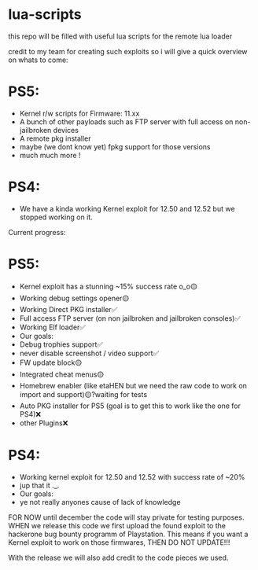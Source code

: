 # lua-scripts
this repo will be filled with useful lua scripts for the remote lua loader

credit to my team for creating such exploits so i will give a quick overview on whats to come:

# PS5:
  - Kernel r/w scripts for Firmware: 11.xx
  - A bunch of other payloads such as FTP server with full access on non-jailbroken devices
  - A remote pkg installer
  - maybe (we dont know yet) fpkg support for those versions
  - much much more !

# PS4:
  - We have a kinda working Kernel exploit for 12.50 and 12.52 but we stopped working on it.

Current progress:

# PS5:
  - Kernel exploit has a stunning ~15% success rate o_o🟡
  - Working debug settings opener🟡
  - Working Direct PKG installer✅
  - Full access FTP server (on non jailbroken and jailbroken consoles)✅
  - Working Elf loader✅
  - Our goals:
  - Debug trophies support✅
  - never disable screenshot / video support✅
  - FW update block🟡
  - Integrated cheat menus🟡
  - Homebrew enabler (like etaHEN but we need the raw code to work on import and support)🟡?waiting for tests
  - Auto PKG installer for PS5 (goal is to get this to work like the one for PS4)❌
  - other Plugins❌
    
# PS4:
  - Working kernel exploit for 12.50 and 12.52 with success rate of ~20%
  - jup that it ._.
  - Our goals:
  - ye not really anyones cause of lack of knowledge

FOR NOW until december the code will stay private for testing purposes.
WHEN we release this code we first upload the found exploit to the hackerone bug bounty programm of Playstation.
This means if you want a Kernel exploit to work on those firmwares, THEN DO NOT UPDATE!!!

With the release we will also add credit to the code pieces we used.

    
